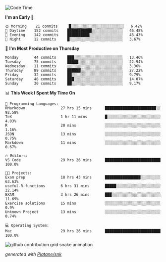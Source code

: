 <!--START_SECTION:waka-->
![Code Time](http://img.shields.io/badge/Code%20Time-174%20hrs%2042%20mins-blue)

**I'm an Early 🐤** 

```text
🌞 Morning    21 commits     █░░░░░░░░░░░░░░░░░░░░░░░░   6.42% 
🌆 Daytime    152 commits    ███████████░░░░░░░░░░░░░░   46.48% 
🌃 Evening    142 commits    ██████████░░░░░░░░░░░░░░░   43.43% 
🌙 Night      12 commits     █░░░░░░░░░░░░░░░░░░░░░░░░   3.67%

```
📅 **I'm Most Productive on Thursday** 

```text
Monday       44 commits     ███░░░░░░░░░░░░░░░░░░░░░░   13.46% 
Tuesday      75 commits     █████░░░░░░░░░░░░░░░░░░░░   22.94% 
Wednesday    11 commits     ░░░░░░░░░░░░░░░░░░░░░░░░░   3.36% 
Thursday     89 commits     ██████░░░░░░░░░░░░░░░░░░░   27.22% 
Friday       32 commits     ██░░░░░░░░░░░░░░░░░░░░░░░   9.79% 
Saturday     46 commits     ███░░░░░░░░░░░░░░░░░░░░░░   14.07% 
Sunday       30 commits     ██░░░░░░░░░░░░░░░░░░░░░░░   9.17%

```


📊 **This Week I Spent My Time On** 

```text
💬 Programming Languages: 
RMarkdown                27 hrs 15 mins      ███████████████████████░░   92.58% 
TeX                      1 hr 11 mins        █░░░░░░░░░░░░░░░░░░░░░░░░   4.03% 
R                        20 mins             ░░░░░░░░░░░░░░░░░░░░░░░░░   1.16% 
JSON                     13 mins             ░░░░░░░░░░░░░░░░░░░░░░░░░   0.75% 
Markdown                 11 mins             ░░░░░░░░░░░░░░░░░░░░░░░░░   0.67%

🔥 Editors: 
VS Code                  29 hrs 26 mins      █████████████████████████   100.0%

🐱‍💻 Projects: 
Exam prep                18 hrs 43 mins      ████████████████░░░░░░░░░   63.63% 
useful-R-functions       6 hrs 31 mins       █████░░░░░░░░░░░░░░░░░░░░   22.14% 
EXAM                     3 hrs 26 mins       ███░░░░░░░░░░░░░░░░░░░░░░   11.69% 
Exercise solutions       15 mins             ░░░░░░░░░░░░░░░░░░░░░░░░░   0.9% 
Unknown Project          13 mins             ░░░░░░░░░░░░░░░░░░░░░░░░░   0.74%

💻 Operating System: 
Mac                      29 hrs 26 mins      █████████████████████████   100.0%

```


<!--END_SECTION:waka-->


<!--Snake Game-->
![github contribution grid snake animation](https://raw.githubusercontent.com/viggo-gascou/viggo-gascou/output/github-contribution-grid-snake.svg)

_generated with [Platane/snk](https://github.com/Platane/snk)_
<!--Snake Game-->

